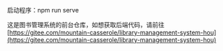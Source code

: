 启动程序：npm run serve

这是图书管理系统的前台仓库，如想获取后端代码，请前往[https://gitee.com/mountain-casserole/library-management-system-hou](https://gitee.com/mountain-casserole/library-management-system-hou)
